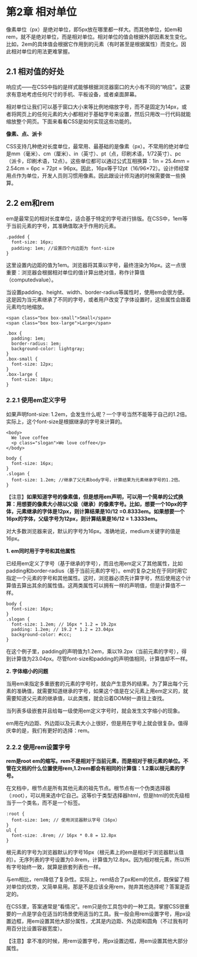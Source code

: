 # 第2章 相对单位

像素单位（px）是绝对单位，即5px放在哪里都一样大。而其他单位，如em和rem，就不是绝对单位，而是相对单位。相对单位的值会根据外部因素发生变化。比如，2em的具体值会根据它作用到的元素（有时甚至是根据属性）而变化。因此相对单位的用法更难掌握。

## 2.1 相对值的好处

响应式——在CSS中指的是样式能够根据浏览器窗口的大小有不同的“响应”。这要求有意地考虑任何尺寸的手机、平板设备，或者桌面屏幕。

相对单位让我们可以基于窗口大小来等比例地缩放字号，而不是固定为14px，或者将网页上的任何元素的大小都相对于基础字号来设置，然后只用改一行代码就能缩放整个网页。下面来看看CSS是如何实现这些功能的。


**像素、点、派卡**

CSS支持几种绝对长度单位，最常用、最基础的是像素（px）。不常用的绝对单位是mm（毫米）、cm（厘米）、in（英寸）、pt（点，印刷术语，1/72英寸）、pc（派卡，印刷术语，12点）。这些单位都可以通过公式互相换算：1in = 25.4mm = 2.54cm = 6pc = 72pt = 96px。因此，16px等于12pt（16/96×72）。设计师经常用点作为单位，开发人员则习惯用像素。因此跟设计师沟通的时候需要做一些换算。

## 2.2 em和rem

em是最常见的相对长度单位，适合基于特定的字号进行排版。在CSS中，1em等于当前元素的字号，其准确值取决于作用的元素。

```
.padded {
  font-size: 16px;
  padding: 1em; //设置四个内边距为 font-size
}
```

这里设置内边距的值为1em。浏览器将其乘以字号，最终渲染为16px。这一点很重要：浏览器会根据相对单位的值计算出绝对值，称作计算值（computedvalue）。

当设置padding、height、width、border-radius等属性时，使用em会很方便。这是因为当元素继承了不同的字号，或者用户改变了字体设置时，这些属性会跟着元素均匀地缩放。

```
<span class="box box-small">Small</span>
<span class="box box-large">Large</span>

.box {
  padding: 1em;
  border-radius: 1em;
  background-color: lightgray;
}
.box-small {
  font-size: 12px;
}
.box-large {
  font-size: 18px;
}
```

### 2.2.1 使用em定义字号

如果声明font-size: 1.2em，会发生什么呢？一个字号当然不能等于自己的1.2倍。实际上，这个font-size是根据继承的字号来计算的。

```
<body>
  We love coffee
  <p class="slogan">We love coffee</p>
</body>

body {
  font-size: 16px;
}
.slogan {
  font-size: 1.2em; //继承了父元素body字号，计算结果为元素继承字号的1.2倍。
}
```

【注意】**如果知道字号的像素值，但是想用em声明，可以用一个简单的公式换算：用想要的像素大小除以父级（继承）的像素字号。比如，想要一个10px的字体，元素继承的字体是12px，则计算结果是10/12 =0.8333em。如果想要一个16px的字体，父级字号为12px，则计算结果是16/12 = 1.3333em。**

对大多数浏览器来说，默认的字号为16px。准确地说，medium关键字的值是16px。

**1. em同时用于字号和其他属性**

已经用em定义了字号（基于继承的字号），而且也用em定义了其他属性，比如padding和border-radius（基于当前元素的字号）。em的复杂之处在于同时用它指定一个元素的字号和其他属性。这时，浏览器必须先计算字号，然后使用这个计算值去算出其余的属性值。这两类属性可以拥有一样的声明值，但是计算值不一样。

```
body {
  font-size: 16px;
}
.slogan {
  font-size: 1.2em; // 16px * 1.2 = 19.2px
  padding: 1.2em; // 19.2 * 1.2 = 23.04px
  background-color: #ccc;
}
```

在这个例子里，padding的声明值为1.2em，乘以19.2px（当前元素的字号），得到计算值为23.04px。尽管font-size和padding的声明值相同，计算值却不一样。


**2. 字体缩小的问题**

当用em来指定多重嵌套的元素的字号时，就会产生意外的结果。为了算出每个元素的准确值，就需要知道继承的字号，如果这个值是在父元素上用em定义的，就需要知道父元素的继承值，以此类推，就会沿着DOM树一直往上查找。

当列表多级嵌套并且给每一级使用em定义字号时，就会发生文字缩小的现象。

em用在内边距、外边距以及元素大小上很好，但是用在字号上就会很复杂。值得庆幸的是，我们有更好的选择：rem。


### 2.2.2 使用rem设置字号

**rem是root em的缩写。rem不是相对于当前元素，而是相对于根元素的单位。不管在文档的什么位置使用rem,1.2rem都会有相同的计算值：1.2乘以根元素的字号。**

在文档中，根节点是所有其他元素的祖先节点。根节点有一个伪类选择器（:root），可以用来选中它自己。这等价于类型选择器html，但是html的优先级相当于一个类名，而不是一个标签。

```
:root {
  font-size: 1em; // 使用浏览器默认字号（16px）
}
ul {
  font-size: .8rem; // 16px * 0.8 = 12.8px
}
```

根元素的字号为浏览器默认的字号16px（根元素上的em是相对于浏览器默认值的）。无序列表的字号设置为0.8rem，计算值为12.8px。因为相对根元素，所以所有字号始终一致，就算是嵌套列表也一样。


与em相比，rem降低了复杂性。实际上，rem结合了px和em的优点，既保留了相对单位的优势，又简单易用。那是不是应该全用rem，抛弃其他选择呢？答案是否定的。

在CSS里，答案通常是“看情况”。rem只是你工具包中的一种工具。掌握CSS很重要的一点是学会在适当的场景使用适当的工具。我一般会用rem设置字号，用px设置边框，用em设置其他大部分属性，尤其是内边距、外边距和圆角（不过我有时用百分比设置容器宽度）。

【注意】拿不准的时候，用rem设置字号，用px设置边框，用em设置其他大部分属性。

